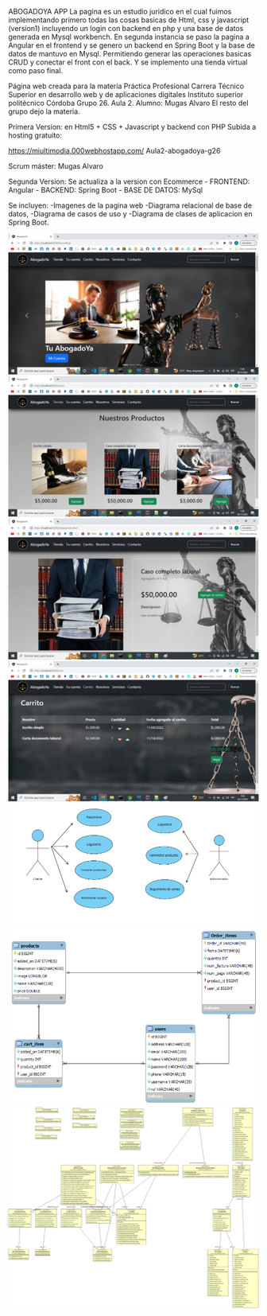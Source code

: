 ABOGADOYA APP
La pagina es un estudio juridico en el cual fuimos implementando primero todas las cosas basicas de Html, css y javascript (version1) 
incluyendo un login  con backend en php y una base de datos generada en Mysql workbench.
En segunda instancia se paso la pagina a Angular en el frontend y se genero un backend en Spring Boot y la base de datos de mantuvo en Mysql.
Permitiendo generar las operaciones basicas CRUD y conectar el front con el back. 
Y se implemento una tienda virtual como paso final. 

Página web creada para la materia Práctica Profesional
Carrera Técnico Superior en desarrollo web y de aplicaciones digitales
Instituto superior politécnico Córdoba
Grupo 26. Aula 2.
Alumno: Mugas Alvaro
El resto del grupo dejo la materia. 

Primera Version: 
en Html5 + CSS + Javascript y backend con PHP
Subida a hosting gratuito:

https://miultimodia.000webhostapp.com/
Aula2-abogadoya-g26

Scrum máster: Mugas Alvaro

Segunda Version: 
Se actualiza a la version con Ecommerce - FRONTEND: Angular - BACKEND: Spring Boot - BASE DE DATOS: MySql

Se incluyen:
-Imagenes de la pagina web
-Diagrama relacional de base de datos, 
-Diagrama de casos de uso y 
-Diagrama de clases de aplicacion en Spring Boot.

![alt text](https://github.com/PPROF2-2022ProgWeb/g26-aula2-abogadoya-g26/blob/main/Abogadoya%20Final%20-Angular%20y%20Spring%20boot/1-abogadoyapagina.jpg)
![alt text](https://github.com/PPROF2-2022ProgWeb/g26-aula2-abogadoya-g26/blob/main/Abogadoya%20Final%20-Angular%20y%20Spring%20boot/2-abogadoyatienda.jpg)
![alt text](https://github.com/PPROF2-2022ProgWeb/g26-aula2-abogadoya-g26/blob/main/Abogadoya%20Final%20-Angular%20y%20Spring%20boot/3-abogadoyaproducto.jpg)
![alt text](https://github.com/PPROF2-2022ProgWeb/g26-aula2-abogadoya-g26/blob/main/Abogadoya%20Final%20-Angular%20y%20Spring%20boot/4-abogadoyacarrito.jpg)
![alt text](https://github.com/PPROF2-2022ProgWeb/g26-aula2-abogadoya-g26/blob/main/Abogadoya%20Final%20-Angular%20y%20Spring%20boot/Diagrama%20de%20casos%20de%20uso%20abogadoya.png)
![alt text](https://github.com/PPROF2-2022ProgWeb/g26-aula2-abogadoya-g26/blob/main/Abogadoya%20Final%20-Angular%20y%20Spring%20boot/Diagrama%20relacional%20de%20base%20de%20datos%20abogadoya.png)
![alt text](https://github.com/PPROF2-2022ProgWeb/g26-aula2-abogadoya-g26/blob/main/Abogadoya%20Final%20-Angular%20y%20Spring%20boot/Diagrama%20de%20clases%20backend%20Abogadoya.jpg)




